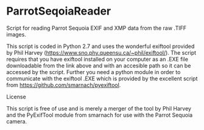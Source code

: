 # ParrotSeqoiaReader
Script for reading Parrot Sequoia EXIF and XMP data from the raw .TIFF images.

This script is coded in Python 2.7 and uses the wonderful exiftool provided by Phil Harvey (https://www.sno.phy.queensu.ca/~phil/exiftool/).
The script requires that you have exiftool installed on your computer as an .EXE file downloadable from the link above and with an accesible path so it can be accessed by the script. Further you need a python module in order to communicate with the exiftool .EXE which is provided by the excellent script from https://github.com/smarnach/pyexiftool.

License

This script is free of use and is merely a merger of the tool by Phil Harvey and the PyExifTool module from smarnach for use with the Parrot Sequoia camera.
